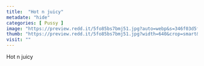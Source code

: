 ```yaml
---
title:  "Hot n juicy"
metadate: "hide"
categories: [ Pussy ]
image: "https://preview.redd.it/5fo85bs7bmj51.jpg?auto=webp&s=346f03d5fd7decacd2cfe4db76750b4115849ec3"
thumb: "https://preview.redd.it/5fo85bs7bmj51.jpg?width=640&crop=smart&auto=webp&s=8e200fad330f9911bf93611e24be549e0a3c9054"
visit: ""
---
```

Hot n juicy
